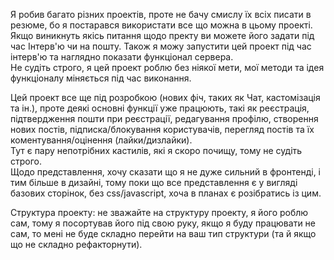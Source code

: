 Я робив багато різних проектів, проте не бачу смислу їх всіх писати в резюме, бо я постарався використати все що можна в цьому проекті.<br>
Якщо виникнуть якісь питання щодо пректу ви можете його задати під час Інтерв'ю чи на пошту. Також я можу запустити цей проект під час інтерв'ю та наглядно показати функціонал сервера.<br>
Не судіть строго, я цей проект роблю без ніякої мети, мої методи та ідея функціоналу міняється під час виконання.

Цей проект все ще під розробкою (нових фіч, таких як Чат, кастомізація та ін.), проте деякі основні функції уже працюють, такі як реєстрація, підтвердження пошти при реєстрації, редагування профілю, створення нових постів, підписка/блокування користувачів, перегляд постів та їх коментування/оцінення (лайки/дизлайки).<br>
Тут є пару непотрібних кастилів, які я скоро почищу, тому не судіть строго.<br>
Щодо представлення, хочу сказати що я не дуже сильний в фронтенді, і тим більше в дизайні, тому поки що все представлення є у вигляді базових сторінок, без css/javascript, хоча в планах є розібратись із цим.<br>


Структура проекту: не зважайте на структуру проекту, я його роблю сам, тому я посортував його під свою руку, якщо я буду працювати не сам, то мені не буде складно перейти на ваш тип структури (та й якщо що не складно рефакторнути).
